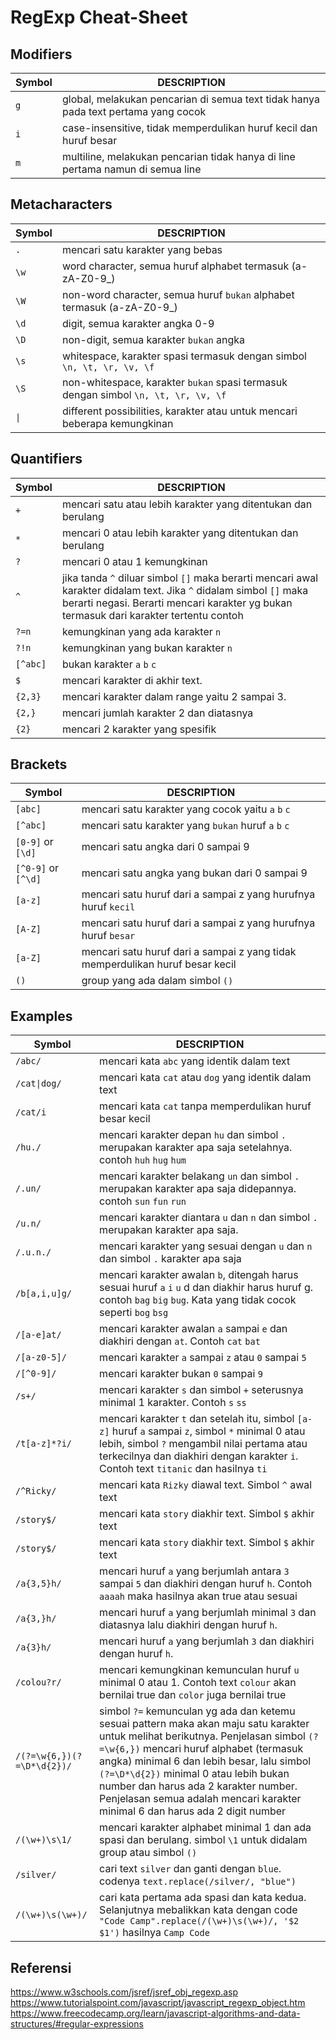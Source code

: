 # RegExp Cheat-Sheet

## Modifiers
Symbol | DESCRIPTION
---|---
`g` | global, melakukan pencarian di semua text tidak hanya pada text pertama yang cocok
`i` | case-insensitive, tidak memperdulikan huruf kecil dan huruf besar
`m` | multiline, melakukan pencarian tidak hanya di line pertama namun di semua line

## Metacharacters
Symbol | DESCRIPTION
---|---
`.` | mencari satu karakter yang bebas
`\w` | word character, semua huruf alphabet termasuk (a-zA-Z0-9_)
`\W` | non-word character, semua huruf `bukan` alphabet termasuk (a-zA-Z0-9_)
`\d` | digit, semua karakter angka 0-9
`\D` | non-digit, semua karakter `bukan` angka
`\s` | whitespace, karakter spasi termasuk dengan simbol `\n, \t, \r, \v, \f`
`\S` | non-whitespace, karakter `bukan` spasi termasuk dengan simbol `\n, \t, \r, \v, \f`
<code>&#124;</code> | different possibilities, karakter atau untuk mencari beberapa kemungkinan

## Quantifiers
Symbol | DESCRIPTION
---|---
`+` | mencari satu atau lebih karakter yang ditentukan dan berulang
`*` | mencari 0 atau lebih karakter yang ditentukan dan berulang
`?` | mencari 0 atau 1 kemungkinan
`^` | jika tanda `^` diluar simbol `[]` maka berarti mencari awal karakter didalam text. Jika `^` didalam simbol `[]` maka berarti negasi. Berarti mencari karakter yg bukan termasuk dari karakter tertentu contoh 
`?=n` | kemungkinan yang ada karakter `n`
`?!n` | kemungkinan yang bukan karakter `n`
`[^abc]` | bukan karakter `a` `b` `c`
`$` | mencari karakter di akhir text.
`{2,3}` | mencari karakter dalam range yaitu 2 sampai 3.
`{2,}` | mencari jumlah karakter 2 dan diatasnya
`{2}` | mencari 2 karakter yang spesifik

## Brackets
Symbol | DESCRIPTION
---|---
`[abc]` | mencari satu karakter yang cocok yaitu `a` `b` `c`
`[^abc]` | mencari satu karakter yang `bukan` huruf `a` `b` `c`
`[0-9]` or `[\d]` | mencari satu angka dari 0 sampai 9
`[^0-9]` or `[^\d]` | mencari satu angka yang bukan dari 0 sampai 9
`[a-z]` | mencari satu huruf dari a sampai z yang hurufnya huruf `kecil`
`[A-Z]` | mencari satu huruf dari a sampai z yang hurufnya huruf `besar`
`[a-Z]` | mencari satu huruf dari a sampai z yang tidak memperdulikan huruf besar kecil
`()` | group yang ada dalam simbol `()`

## Examples
Symbol | DESCRIPTION
---|---
`/abc/` | mencari kata `abc` yang identik dalam text
<code>/cat&#124;dog/</code> | mencari kata `cat` atau `dog` yang identik dalam text
`/cat/i` | mencari kata `cat` tanpa memperdulikan huruf besar kecil
`/hu./` | mencari karakter depan `hu` dan simbol `.` merupakan karakter apa saja setelahnya. contoh `huh` `hug` `hum`
`/.un/` | mencari karakter belakang `un` dan simbol `.` merupakan karakter apa saja didepannya. contoh `sun` `fun` `run`
`/u.n/` | mencari karakter diantara `u` dan `n` dan simbol `.` merupakan karakter apa saja.
`/.u.n./` | mencari karakter yang sesuai dengan `u` dan `n` dan simbol `.` karakter apa saja
`/b[a,i,u]g/` | mencari karakter awalan `b`, ditengah harus sesuai huruf `a` `i` `u` d dan diakhir harus huruf g. contoh `bag` `big` `bug`. Kata yang tidak cocok seperti `bog` `bsg`
`/[a-e]at/` | mencari karakter awalan `a` sampai `e` dan diakhiri dengan `at`. Contoh `cat` `bat`
`/[a-z0-5]/` | mencari karakter `a` sampai `z` atau `0` sampai `5`
`/[^0-9]/` | mencari karakter bukan `0` sampai `9`
`/s+/` | mencari karakter `s` dan simbol `+` seterusnya minimal 1 karakter. Contoh `s` `ss`
`/t[a-z]*?i/` | mencari karakter `t` dan setelah itu, simbol `[a-z]` huruf `a` sampai `z`, simbol `*` minimal 0 atau lebih, simbol `?` mengambil nilai pertama atau terkecilnya dan diakhiri dengan karakter `i`. Contoh text `titanic` dan hasilnya `ti`
`/^Ricky/` | mencari kata `Rizky` diawal text. Simbol `^` awal text
`/story$/` | mencari kata `story` diakhir text. Simbol `$` akhir text
`/story$/` | mencari kata `story` diakhir text. Simbol `$` akhir text
`/a{3,5}h/` | mencari huruf `a` yang berjumlah antara `3` sampai `5` dan diakhiri dengan huruf `h`. Contoh `aaaah` maka hasilnya akan true atau sesuai
`/a{3,}h/` | mencari huruf `a` yang berjumlah minimal `3` dan diatasnya lalu diakhiri dengan huruf `h`.
`/a{3}h/` | mencari huruf `a` yang berjumlah `3` dan diakhiri dengan huruf `h`.
`/colou?r/` | mencari kemungkinan kemunculan huruf `u` minimal 0 atau 1. Contoh text `colour` akan bernilai true dan `color` juga bernilai true
`/(?=\w{6,})(?=\D*\d{2})/` | simbol `?=` kemunculan yg ada dan ketemu sesuai pattern maka akan maju satu karakter untuk melihat berikutnya. Penjelasan simbol `(?=\w{6,})` mencari huruf alphabet (termasuk angka) minimal 6 dan lebih besar, lalu simbol `(?=\D*\d{2})` minimal 0 atau lebih bukan number dan harus ada 2 karakter number. Penjelasan semua adalah mencari karakter minimal 6 dan harus ada 2 digit number
`/(\w+)\s\1/` | mencari karakter alphabet minimal 1 dan ada spasi dan berulang. simbol `\1` untuk didalam  group atau simbol `()`
`/silver/` | cari text `silver` dan ganti dengan `blue`. codenya `text.replace(/silver/, "blue")`
`/(\w+)\s(\w+)/` | cari kata pertama ada spasi dan kata kedua. Selanjutnya mebalikkan kata dengan code `"Code Camp".replace(/(\w+)\s(\w+)/, '$2 $1')` hasilnya `Camp Code`

## Referensi
https://www.w3schools.com/jsref/jsref_obj_regexp.asp 
https://www.tutorialspoint.com/javascript/javascript_regexp_object.htm 
https://www.freecodecamp.org/learn/javascript-algorithms-and-data-structures/#regular-expressions 
